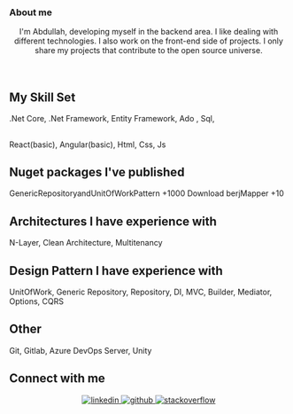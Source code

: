 
### About me
<div align="center">I'm Abdullah, developing myself in the backend area. I like dealing with different technologies. I also work on the front-end side of projects. I only share my projects that contribute to the open source universe.

</div>  
<br/>


<br/>  

## My Skill Set  

.Net Core, .Net Framework, Entity Framework, Ado , Sql, 
<br/>
## 
 React(basic), Angular(basic), Html, Css, Js
 <br/>
## Nuget packages I've published
GenericRepositoryandUnitOfWorkPattern +1000 Download
berjMapper +10
## Architectures I have experience with
N-Layer, Clean Architecture, Multitenancy

## Design Pattern I have experience with
UnitOfWork, Generic Repository, Repository, DI, MVC, Builder, Mediator, Options, CQRS
## Other
Git, Gitlab, Azure DevOps Server, Unity
## Connect with me  
<div align="center">
<a href="https://www.linkedin.com/in/abdullahblk/" target="_blank">
<img src=https://img.shields.io/badge/linkedin-%231E77B5.svg?&style=for-the-badge&logo=linkedin&logoColor=white alt=linkedin style="margin-bottom: 5px;" />
</a>
<a href="www.github.com/berjcode" target="_blank">
<img src=https://img.shields.io/badge/github-%2324292e.svg?&style=for-the-badge&logo=github&logoColor=white alt=github style="margin-bottom: 5px;" />
</a>
<a href="https://stackoverflow.com/users/20230962/abdullah-bal%c4%b1k%c3%a7%c4%b1" target="_blank">
<img src=https://img.shields.io/badge/stackoverflow-%23F28032.svg?&style=for-the-badge&logo=stackoverflow&logoColor=white alt=stackoverflow style="margin-bottom: 5px;" />
</a>  
</div>  
  



  
 
















